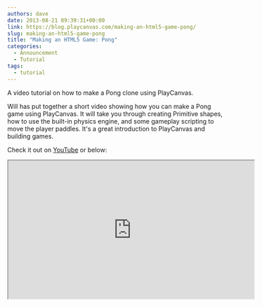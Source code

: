 ```yaml
---
authors: dave
date: 2013-08-21 09:39:31+00:00
link: https://blog.playcanvas.com/making-an-html5-game-pong/
slug: making-an-html5-game-pong
title: "Making an HTML5 Game: Pong"
categories:
  - Announcement
  - Tutorial
tags:
  - tutorial
---
```


A video tutorial on how to make a Pong clone using PlayCanvas.

Will has put together a short video showing how you can make a Pong game using PlayCanvas. It will take you through creating Primitive shapes, how to use the built-in physics engine, and some gameplay scripting to move the player paddles. It's a great introduction to PlayCanvas and building games.

Check it out on [YouTube](https://www.youtube.com/watch?v=oeR-flW-ojw) or below:

<div className="iframe-container">
    <iframe loading="lazy" width="560" height="315" src="https://www.youtube.com/embed/oeR-flW-ojw" title="YouTube video player" allow="accelerometer; autoplay; clipboard-write; encrypted-media; gyroscope; picture-in-picture" allowfullscreen></iframe>
</div>
